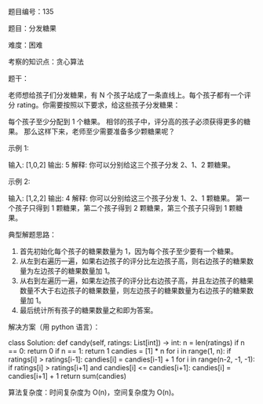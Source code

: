 题目编号：135

题目：分发糖果

难度：困难

考察的知识点：贪心算法

题干：

老师想给孩子们分发糖果，有 N 个孩子站成了一条直线上。每个孩子都有一个评分 rating。你需要按照以下要求，给这些孩子分发糖果：

每个孩子至少分配到 1 个糖果。
相邻的孩子中，评分高的孩子必须获得更多的糖果。
那么这样下来，老师至少需要准备多少颗糖果呢？

示例 1:

输入: [1,0,2]
输出: 5
解释: 你可以分别给这三个孩子分发 2、1、2 颗糖果。

示例 2:

输入: [1,2,2]
输出: 4
解释: 你可以分别给这三个孩子分发 1、2、1 颗糖果。
第一个孩子只得到 1 颗糖果，第二个孩子得到 2 颗糖果，第三个孩子只得到 1 颗糖果。

典型解题思路：

1. 首先初始化每个孩子的糖果数量为 1，因为每个孩子至少要有一个糖果。
2. 从左到右遍历一遍，如果右边孩子的评分比左边孩子高，则右边孩子的糖果数量为左边孩子的糖果数量加 1。
3. 从右到左遍历一遍，如果左边孩子的评分比右边孩子高，并且左边孩子的糖果数量不大于右边孩子的糖果数量，则左边孩子的糖果数量为右边孩子的糖果数量加 1。
4. 最后统计所有孩子的糖果数量之和即为答案。

解决方案（用 python 语言）：

class Solution:
    def candy(self, ratings: List[int]) -> int:
        n = len(ratings)
        if n == 0:
            return 0
        if n == 1:
            return 1
        candies = [1] * n
        for i in range(1, n):
            if ratings[i] > ratings[i-1]:
                candies[i] = candies[i-1] + 1
        for i in range(n-2, -1, -1):
            if ratings[i] > ratings[i+1] and candies[i] <= candies[i+1]:
                candies[i] = candies[i+1] + 1
        return sum(candies)

算法复杂度：时间复杂度为 O(n)，空间复杂度为 O(n)。